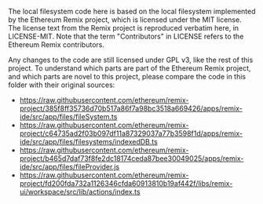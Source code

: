 The local filesystem code here is based on the local filesystem implemented by
the Ethereum Remix project, which is licensed under the MIT license. The
license text from the Remix project is reproduced verbatim here, in LICENSE-MIT.
Note that the term "Contributors" in LICENSE refers to the Ethereum Remix
contributors.

Any changes to the code are still licensed under GPL v3, like the rest of this
project. To understand which parts are part of the Ethereum Remix project, and
which parts are novel to this project, please compare the code in this folder
with their original sources:

* https://raw.githubusercontent.com/ethereum/remix-project/385f8ff35736d70b517a86f7a98bc3518a669426/apps/remix-ide/src/app/files/fileSystem.ts
* https://raw.githubusercontent.com/ethereum/remix-project/c64735ad2f03b097df11a87329037a77b3598f1d/apps/remix-ide/src/app/files/filesystems/indexedDB.ts
* https://raw.githubusercontent.com/ethereum/remix-project/b465d7daf73f8fe2dc18174ceda87bee30049025/apps/remix-ide/src/app/files/fileProvider.js
* https://raw.githubusercontent.com/ethereum/remix-project/fd200fda732a1126346cfda60913810b19af442f/libs/remix-ui/workspace/src/lib/actions/index.ts
